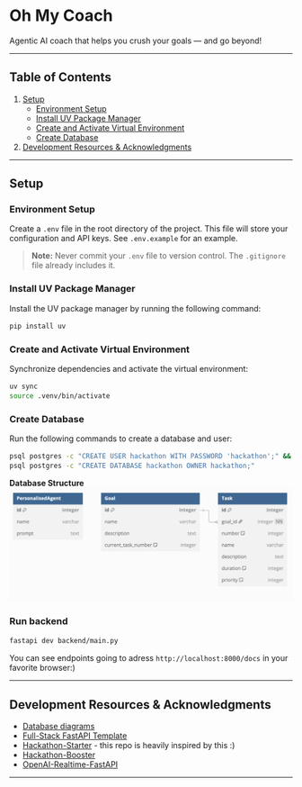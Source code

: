 # Oh My Coach
Agentic AI coach that helps you crush your goals — and go beyond!

---

## Table of Contents
1. [Setup](#setup)
   - [Environment Setup](#environment-setup)
   - [Install UV Package Manager](#install-uv-package-manager)
   - [Create and Activate Virtual Environment](#create-and-activate-virtual-environment)
   - [Create Database](#create-database)
2. [Development Resources & Acknowledgments](#development-resources--acknowledgments)

---

## Setup

### Environment Setup
Create a `.env` file in the root directory of the project. 
This file will store your configuration and API keys. 
See `.env.example` for an example.

> **Note:** Never commit your `.env` file to version control. The `.gitignore` file already includes it.

### Install UV Package Manager
Install the UV package manager by running the following command:

```bash
pip install uv
```

### Create and Activate Virtual Environment
Synchronize dependencies and activate the virtual environment:

```bash
uv sync
source .venv/bin/activate
```

### Create Database
Run the following commands to create a database and user:

```bash
psql postgres -c "CREATE USER hackathon WITH PASSWORD 'hackathon';" && \
psql postgres -c "CREATE DATABASE hackathon OWNER hackathon;"
```

**Database Structure**
![Database Structure](docs/database-design.png)

### Run backend
```bash
fastapi dev backend/main.py
```
You can see endpoints going to adress `http://localhost:8000/docs` in your favorite browser:)

---

## Development Resources & Acknowledgments
- [Database diagrams](https://dbdiagram.io/)
- [Full-Stack FastAPI Template](https://github.com/fastapi/full-stack-fastapi-template)
- [Hackathon-Starter](https://github.com/Kabanosk/hackathon-starter/) - this repo is heavily inspired by this :)
- [Hackathon-Booster](https://github.com/igorjakus/hackathon-booster/)
- [OpenAI-Realtime-FastAPI](https://github.com/Geo-Joy/openai-realtime-fastapi)

---
